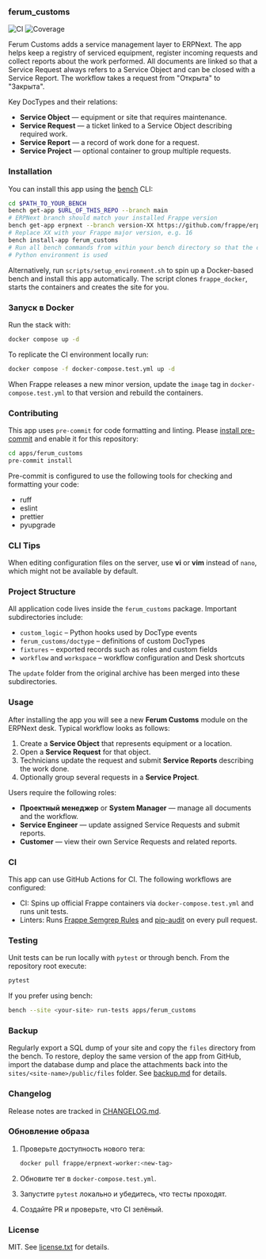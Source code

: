 ### ferum_customs

![CI](https://github.com/<owner>/ferum_customs/actions/workflows/ci.yml/badge.svg)
![Coverage](https://img.shields.io/badge/coverage-unknown-lightgrey.svg)

Ferum Customs adds a service management layer to ERPNext. The app helps keep
a registry of serviced equipment, register incoming requests and collect reports
about the work performed. All documents are linked so that a Service Request
always refers to a Service Object and can be closed with a Service Report. The
workflow takes a request from "Открыта" to "Закрыта".

Key DocTypes and their relations:

- **Service Object** — equipment or site that requires maintenance.
- **Service Request** — a ticket linked to a Service Object describing required
  work.
- **Service Report** — a record of work done for a request.
- **Service Project** — optional container to group multiple requests.

### Installation

You can install this app using the [bench](https://github.com/frappe/bench) CLI:

```bash
cd $PATH_TO_YOUR_BENCH
bench get-app $URL_OF_THIS_REPO --branch main
# ERPNext branch should match your installed Frappe version
bench get-app erpnext --branch version-XX https://github.com/frappe/erpnext
# Replace XX with your Frappe major version, e.g. 16
bench install-app ferum_customs
# Run all bench commands from within your bench directory so that the correct
# Python environment is used

```
Alternatively, run `scripts/setup_environment.sh` to spin up a Docker-based bench and install this app automatically. The script clones `frappe_docker`, starts the containers and creates the site for you.

### Запуск в Docker

Run the stack with:
```bash
docker compose up -d
```

To replicate the CI environment locally run:
```bash
docker compose -f docker-compose.test.yml up -d
```

When Frappe releases a new minor version, update the `image` tag in
`docker-compose.test.yml` to that version and rebuild the containers.


### Contributing

This app uses `pre-commit` for code formatting and linting. Please [install pre-commit](https://pre-commit.com/#installation) and enable it for this repository:

```bash
cd apps/ferum_customs
pre-commit install
```

Pre-commit is configured to use the following tools for checking and formatting your code:

- ruff
- eslint
- prettier
- pyupgrade

### CLI Tips

When editing configuration files on the server, use **vi** or **vim** instead of
`nano`, which might not be available by default.

### Project Structure

All application code lives inside the `ferum_customs` package. Important
subdirectories include:

- `custom_logic` – Python hooks used by DocType events
- `ferum_customs/doctype` – definitions of custom DocTypes
- `fixtures` – exported records such as roles and custom fields
- `workflow` and `workspace` – workflow configuration and Desk shortcuts

The `update` folder from the original archive has been merged into these
subdirectories.

### Usage

After installing the app you will see a new **Ferum Customs** module on the
ERPNext desk. Typical workflow looks as follows:

1. Create a **Service Object** that represents equipment or a location.
2. Open a **Service Request** for that object.
3. Technicians update the request and submit **Service Reports** describing the
   work done.
4. Optionally group several requests in a **Service Project**.

Users require the following roles:

- **Проектный менеджер** or **System Manager** — manage all documents and the
  workflow.
- **Service Engineer** — update assigned Service Requests and submit reports.
- **Customer** — view their own Service Requests and related reports.
### CI

This app can use GitHub Actions for CI. The following workflows are configured:

- CI: Spins up official Frappe containers via `docker-compose.test.yml` and runs unit tests.
- Linters: Runs [Frappe Semgrep Rules](https://github.com/frappe/semgrep-rules) and [pip-audit](https://pypi.org/project/pip-audit/) on every pull request.

### Testing

Unit tests can be run locally with `pytest` or through bench. From the
repository root execute:

```bash
pytest
```

If you prefer using bench:

```bash
bench --site <your-site> run-tests apps/ferum_customs
```

### Backup

Regularly export a SQL dump of your site and copy the `files` directory from the
bench. To restore, deploy the same version of the app from GitHub, import the
database dump and place the attachments back into the `sites/<site-name>/public/files`
folder. See [backup.md](backup.md) for details.

### Changelog

Release notes are tracked in [CHANGELOG.md](CHANGELOG.md).

### Обновление образа

1. Проверьте доступность нового тега:

   ```bash
   docker pull frappe/erpnext-worker:<new-tag>
   ```

2. Обновите тег в `docker-compose.test.yml`.
3. Запустите `pytest` локально и убедитесь, что тесты проходят.
4. Создайте PR и проверьте, что CI зелёный.


### License

MIT. See [license.txt](license.txt) for details.
